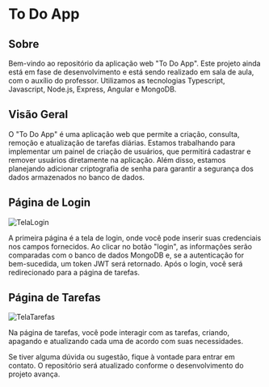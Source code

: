 # To Do App

## Sobre
Bem-vindo ao repositório da aplicação web "To Do App". Este projeto ainda está em fase de desenvolvimento e está sendo realizado em sala de aula, com o auxílio do professor. Utilizamos as tecnologias Typescript, Javascript, Node.js, Express, Angular e MongoDB.

## Visão Geral
O "To Do App" é uma aplicação web que permite a criação, consulta, remoção e atualização de tarefas diárias. Estamos trabalhando para implementar um painel de criação de usuários, que permitirá cadastrar e remover usuários diretamente na aplicação. Além disso, estamos planejando adicionar criptografia de senha para garantir a segurança dos dados armazenados no banco de dados.

## Página de Login
![TelaLogin](https://github.com/ryannferreira/to-do-app/assets/107849014/f951ec05-6684-4131-b2cf-4c8aa288c843)

A primeira página é a tela de login, onde você pode inserir suas credenciais nos campos fornecidos. Ao clicar no botão "login", as informações serão comparadas com o banco de dados MongoDB e, se a autenticação for bem-sucedida, um token JWT será retornado. Após o login, você será redirecionado para a página de tarefas.

## Página de Tarefas
![TelaTarefas](https://github.com/ryannferreira/to-do-app/assets/107849014/5ccbecad-449c-43ad-9efe-822c66db476d)

Na página de tarefas, você pode interagir com as tarefas, criando, apagando e atualizando cada uma de acordo com suas necessidades.

Se tiver alguma dúvida ou sugestão, fique à vontade para entrar em contato. O repositório será atualizado conforme o desenvolvimento do projeto avança.
